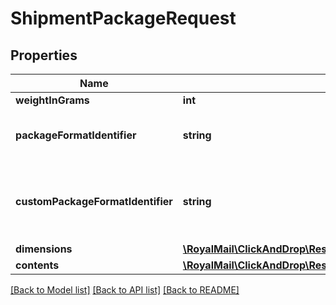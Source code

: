 # ShipmentPackageRequest

## Properties
Name | Type | Description | Notes
------------ | ------------- | ------------- | -------------
**weightInGrams** | **int** |  | 
**packageFormatIdentifier** | **string** | &lt;b&gt;Value &#x27;custom&#x27; is reserved for ChannelShipper accounts only&lt;/b&gt; | 
**customPackageFormatIdentifier** | **string** | Is required if &#x27;packageFormatIdentifier&#x27; is provided as &#x27;custom&#x27;. &lt;b&gt;Reserved for ChannelShipper accounts only&lt;/b&gt;. | [optional] 
**dimensions** | [**\RoyalMail\ClickAndDrop\Rest\Api\models\DimensionsRequest**](DimensionsRequest.md) |  | [optional] 
**contents** | [**\RoyalMail\ClickAndDrop\Rest\Api\models\ProductItemRequest[]**](ProductItemRequest.md) |  | [optional] 

[[Back to Model list]](../README.md#documentation-for-models) [[Back to API list]](../README.md#documentation-for-api-endpoints) [[Back to README]](../README.md)


